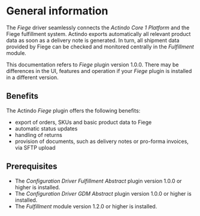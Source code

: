 # General information

The *Fiege* driver seamlessly connects the *Actindo Core 1 Platform* and the Fiege fulfillment system. Actindo exports automatically all relevant product data as soon as a delivery note is generated. In turn, all shipment data provided by Fiege can be checked and monitored centrally in the *Fulfillment* module. 

This documentation refers to *Fiege* plugin version 1.0.0. There may be differences in the UI, features and operation if your *Fiege* plugin is installed in a different version.


## Benefits

The Actindo *Fiege* plugin offers the following benefits:

- export of orders, SKUs and basic product data to Fiege
- automatic status updates 
- handling of returns
- provision of documents, such as delivery notes or pro-forma invoices, via SFTP upload

[comment]: <> (Info aus Confluence > Product)

## Prerequisites

- The *Configuration Driver Fulfillment Abstract* plugin version 1.0.0 or higher is installed.
- The *Configuration Driver GDM Abstract* plugin version 1.0.0 or higher is installed.
- The *Fulfillment* module version 1.2.0 or higher is installed.

[comment]: <> (Check, ob das stimmt)  

 